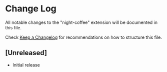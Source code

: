 # Change Log

All notable changes to the "night-coffee" extension will be documented in this file.

Check [Keep a Changelog](http://keepachangelog.com/) for recommendations on how to structure this file.

## [Unreleased]

- Initial release
